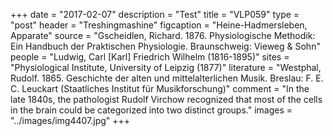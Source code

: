 +++
date = "2017-02-07"
description = "Test"
title = "VLP059"
type = "post"
header = "Treshingmashine"
figcaption = "Heine-Hadmersleben, Apparate"
source = "Gscheidlen, Richard. 1876. Physiologische Methodik: Ein Handbuch der Praktischen Physiologie. Braunschweig: Vieweg & Sohn"
people = "Ludwig, Carl [Karl] Friedrich Wilhelm (1816-1895)"
sites = "Physiological Institute, University of Leipzig (1877)"
literature = "Westphal, Rudolf. 1865. Geschichte der alten und mittelalterlichen Musik. Breslau: F. E. C. Leuckart (Staatliches Institut für Musikforschung)"
comment = "In the late 1840s, the pathologist Rudolf Virchow recognized that most of the cells in the brain could be categorized into two distinct groups."
images = "../images/img4407.jpg"
+++
